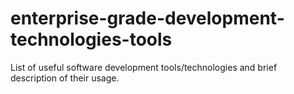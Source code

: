 # enterprise-grade-development-technologies-tools
List of useful software development tools/technologies and brief description of their usage. 
